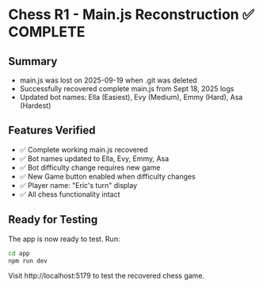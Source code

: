 # Chess R1 - Main.js Reconstruction ✅ COMPLETE

## Summary
- main.js was lost on 2025-09-19 when .git was deleted
- Successfully recovered complete main.js from Sept 18, 2025 logs
- Updated bot names: Ella (Easiest), Evy (Medium), Emmy (Hard), Asa (Hardest)

## Features Verified
- ✅ Complete working main.js recovered
- ✅ Bot names updated to Ella, Evy, Emmy, Asa
- ✅ Bot difficulty change requires new game
- ✅ New Game button enabled when difficulty changes
- ✅ Player name: "Eric's turn" display
- ✅ All chess functionality intact

## Ready for Testing
The app is now ready to test. Run:
```bash
cd app
npm run dev
```

Visit http://localhost:5179 to test the recovered chess game.